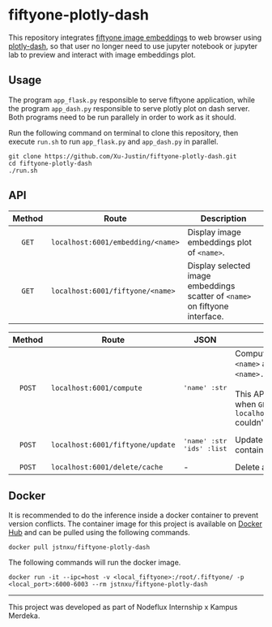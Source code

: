 # fiftyone-plotly-dash

This repository integrates [fiftyone image embeddings](https://voxel51.com/docs/fiftyone/tutorials/image_embeddings.html) to web browser using [plotly-dash](https://plotly.com/dash/), so that user no longer need to use jupyter notebook or jupyter lab to preview and interact with image embeddings plot.

## Usage

The program `app_flask.py` responsible to serve fiftyone application, while the program `app_dash.py` responsible to serve plotly plot on dash server. Both programs need to be run parallely in order to work as it should.

Run the following command on terminal to clone this repository, then execute `run.sh` to run `app_flask.py` and `app_dash.py` in parallel.

```
git clone https://github.com/Xu-Justin/fiftyone-plotly-dash.git
cd fiftyone-plotly-dash
./run.sh
```

## API

|   Method   |               Route               |                                                                                            Description                                                                                            |
|:----------:|-----------------------------------|---------------------------------------------------------------------------------------------------------------------------------------------------------------------------------------------------|
|   `GET`    | `localhost:6001/embedding/<name>` | Display image embeddings plot of `<name>`.                                                                                                                                                        |
|   `GET`    | `localhost:6001/fiftyone/<name>`  | Display selected image embeddings scatter of `<name>` on fiftyone interface.                            

|   Method   |               Route               |                                JSON                                |                                                                                               Description                                                                                               |
|:----------:|-----------------------------------|--------------------------------------------------------------------|---------------------------------------------------------------------------------------------------------------------------------------------------------------------------------------------------------|
|   `POST`   | `localhost:6001/compute`          | <pre>'name' :str</pre>                                             | Compute image embeddings of `<name>` and saved the result to `<name>.pickle`. <br> <br> This API is automatically called when `GET localhost:6001/embedding/<name>` couldn't find `<name>.pickle`.      |
|   `POST`   | `localhost:6001/fiftyone/update`  | <pre>'name' :str<br>'ids'  :list</pre>                             | Update fiftyone view of <name> to only contains <ids> images.                                                                                                                                           |
|   `POST`   | `localhost:6001/delete/cache`     | -                                                                  | Delete all cache.                                                                                                                                                                                       |


## Docker

It is recommended to do the inference inside a docker container to prevent version conflicts. The container image for this project is available on  [Docker Hub](https://hub.docker.com/repository/docker/jstnxu/fiftyone-plotly-dash) and can be pulled using the following commands.

```
docker pull jstnxu/fiftyone-plotly-dash
```

The following commands will run the docker image.
  
```
docker run -it --ipc=host -v <local_fiftyone>:/root/.fiftyone/ -p <local_port>:6000-6003 --rm jstnxu/fiftyone-plotly-dash
```

---
  
This project was developed as part of Nodeflux Internship x Kampus Merdeka.
